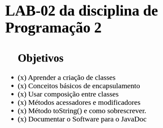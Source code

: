 <html>
	<body>
		<font size="5" face="Times" color="black">
			<h1> LAB-02 da disciplina de Programação 2 </h1>
			<ul><h2> Objetivos </h2>
				<li> (x) Aprender a criação de classes</li>
				<li> (x) Conceitos básicos de encapsulamento</li>
				<li> (x) Usar composição entre classes</li>
				<li> (x) Métodos acessadores e modificadores</li>
				<li> (x) Método toString() e como sobrescrever.</li>
				<li> (x) Documentar o Software para o JavaDoc</li>
			</ul>
		</font>
	</body>
</html>
